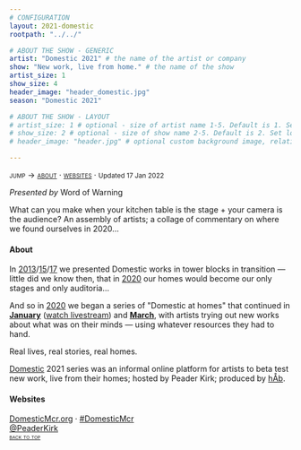 ```yaml
---
# CONFIGURATION
layout: 2021-domestic
rootpath: "../../"

# ABOUT THE SHOW - GENERIC
artist: "Domestic 2021" # the name of the artist or company
show: "New work, live from home." # the name of the show
artist_size: 1
show_size: 4
header_image: "header_domestic.jpg"  
season: "Domestic 2021"

# ABOUT THE SHOW - LAYOUT
# artist_size: 1 # optional - size of artist name 1-5. Default is 1. Set longer names to lower values
# show_size: 2 # optional - size of show name 2-5. Default is 2. Set longer names to lower values
# header_image: "header.jpg" # optional custom background image, relative to current page

---
```

<span style='font-variant: small-caps'>jump → [about](/archive/2021-domestic/#about) · [websites](/archive/2021-domestic/#websites)</span> · <small>Updated 17 Jan 2022</small>        
        
*Presented by* Word of Warning         
         
What can you make when your kitchen table is the stage + your camera is the audience? An assembly of artists; a collage of commentary on where we found ourselves in 2020…        
         
#### About         
In [2013](/archive/2013-domestic)/[15](/archive/2015-domestic)/[17](/archive/2017-autumnwinter/pritchard) we presented Domestic works in tower blocks in transition — little did we know then, that in [2020](/archive/2020-domestic) our homes would become our only stages and only auditoria…        
        
And so in [2020](/archive/2020-domestic) we began a series of "Domestic at homes" that continued in **[January](/archive/2021-domestic/january)** (<a href="http://youtu.be/VsDRVALM2Ao" target="_blank">watch livestream</a>) and **[March](/archive/2021-domestic/march)**, with artists trying out new works about what was on their minds — using whatever resources they had to hand.        
        
Real lives, real stories, real homes.        
        
[Domestic](/hab/domestic) 2021 series was an informal online platform for artists to beta test new work, live from their homes; hosted by Peader Kirk; produced by [hÅb](/hab).        
         
#### Websites         
<a href="http://domesticmcr.org" target="_blank">DomesticMcr.org</a> · <a href="http://twitter.com/hashtag/DomesticMcr" target="_blank">#DomesticMcr</a><br><a href="http://twitter.com/PeaderKirk" target="_blank">@PeaderKirk</a>         
<small><span style='font-variant: small-caps'>[back to top](/archive/2021-domestic)</span></small>        
